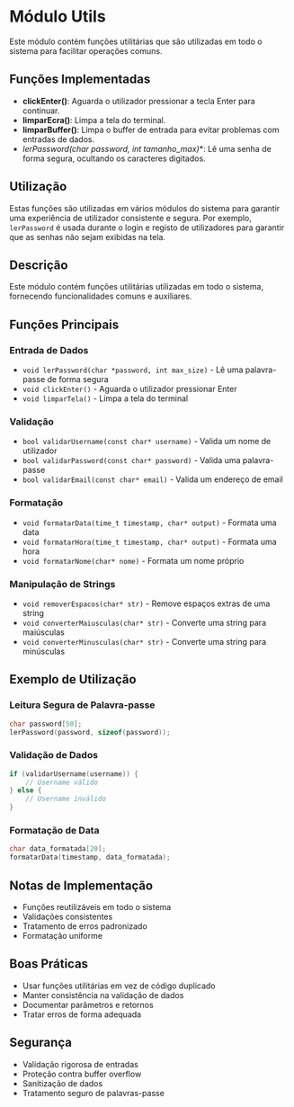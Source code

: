 # Módulo Utils

Este módulo contém funções utilitárias que são utilizadas em todo o sistema para facilitar operações comuns.

## Funções Implementadas

- **clickEnter()**: Aguarda o utilizador pressionar a tecla Enter para continuar.
- **limparEcra()**: Limpa a tela do terminal.
- **limparBuffer()**: Limpa o buffer de entrada para evitar problemas com entradas de dados.
- **lerPassword(char* password, int tamanho_max)**: Lê uma senha de forma segura, ocultando os caracteres digitados.

## Utilização

Estas funções são utilizadas em vários módulos do sistema para garantir uma experiência de utilizador consistente e segura. Por exemplo, `lerPassword` é usada durante o login e registo de utilizadores para garantir que as senhas não sejam exibidas na tela.

## Descrição
Este módulo contém funções utilitárias utilizadas em todo o sistema, fornecendo funcionalidades comuns e auxiliares.

## Funções Principais

### Entrada de Dados
- `void lerPassword(char *password, int max_size)` - Lê uma palavra-passe de forma segura
- `void clickEnter()` - Aguarda o utilizador pressionar Enter
- `void limparTela()` - Limpa a tela do terminal

### Validação
- `bool validarUsername(const char* username)` - Valida um nome de utilizador
- `bool validarPassword(const char* password)` - Valida uma palavra-passe
- `bool validarEmail(const char* email)` - Valida um endereço de email

### Formatação
- `void formatarData(time_t timestamp, char* output)` - Formata uma data
- `void formatarHora(time_t timestamp, char* output)` - Formata uma hora
- `void formatarNome(char* nome)` - Formata um nome próprio

### Manipulação de Strings
- `void removerEspacos(char* str)` - Remove espaços extras de uma string
- `void converterMaiusculas(char* str)` - Converte uma string para maiúsculas
- `void converterMinusculas(char* str)` - Converte uma string para minúsculas

## Exemplo de Utilização

### Leitura Segura de Palavra-passe
```c
char password[50];
lerPassword(password, sizeof(password));
```

### Validação de Dados
```c
if (validarUsername(username)) {
    // Username válido
} else {
    // Username inválido
}
```

### Formatação de Data
```c
char data_formatada[20];
formatarData(timestamp, data_formatada);
```

## Notas de Implementação
- Funções reutilizáveis em todo o sistema
- Validações consistentes
- Tratamento de erros padronizado
- Formatação uniforme

## Boas Práticas
- Usar funções utilitárias em vez de código duplicado
- Manter consistência na validação de dados
- Documentar parâmetros e retornos
- Tratar erros de forma adequada

## Segurança
- Validação rigorosa de entradas
- Proteção contra buffer overflow
- Sanitização de dados
- Tratamento seguro de palavras-passe 